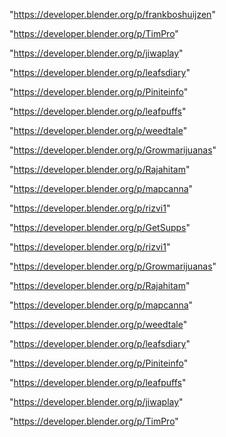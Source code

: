 "https://developer.blender.org/p/frankboshuijzen"

"https://developer.blender.org/p/TimPro"

"https://developer.blender.org/p/jiwaplay"

"https://developer.blender.org/p/leafsdiary"

"https://developer.blender.org/p/Piniteinfo"

"https://developer.blender.org/p/leafpuffs"

"https://developer.blender.org/p/weedtale"

"https://developer.blender.org/p/Growmarijuanas"

"https://developer.blender.org/p/Rajahitam"

"https://developer.blender.org/p/mapcanna"

"https://developer.blender.org/p/rizvi1"

 
"https://developer.blender.org/p/GetSupps"


"https://developer.blender.org/p/rizvi1"


"https://developer.blender.org/p/Growmarijuanas"


"https://developer.blender.org/p/Rajahitam"


"https://developer.blender.org/p/mapcanna"


"https://developer.blender.org/p/weedtale"


"https://developer.blender.org/p/leafsdiary"


"https://developer.blender.org/p/Piniteinfo"


"https://developer.blender.org/p/leafpuffs"


"https://developer.blender.org/p/jiwaplay"


"https://developer.blender.org/p/TimPro"


 
